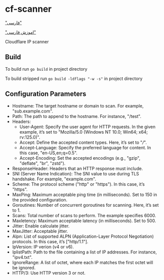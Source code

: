 # cf-scanner

["فارسی"](/README_fa.md)

["اموزش فارسی"](/tutorial/FA.md)

Cloudflare IP scanner

## Build

To build run `go build` in project directory

To build stripped run `go build -ldflags "-w -s"` in project directory

## Configuration Parameters

* Hostname: The target hostname or domain to scan. For example, "sub.example.com".
* Path: The path to append to the hostname. For instance, "/test".
* Headers:
  * User-Agent: Specify the user agent for HTTP requests. In the given example, it’s set to "Mozilla/5.0 (Windows NT 10.0; Win64; x64; rv:125.0)".
  * Accept: Define the accepted content types. Here, it’s set to "*/*".
  * Accept-Language: Specify the preferred language for content. In this case, "en-US,en;q=0.5".
  * Accept-Encoding: Set the accepted encodings (e.g., "gzip", "deflate", "br", "zstd").
* ResponseHeader: Headers that an HTTP response must include.
* SNI (Server Name Indication): The SNI value to use during TLS handshake. For example, "example.com".
* Scheme: The protocol scheme ("http" or "https"). In this case, it’s "https".
* MaxPing: Maximum acceptable ping time (in milliseconds). Set to 150 in the provided configuration.
* Goroutines: Number of concurrent goroutines for scanning. Here, it’s set to 1.
* Scans: Total number of scans to perform. The example specifies 6000.
* Maxletency: Maximum acceptable latency (in milliseconds). Set to 500.
* Jitter: Enable calculate jitter.
* MaxJitter: Acceptable jitter.
* Alpn: List of supported ALPN (Application-Layer Protocol Negotiation) protocols. In this case, it’s ["http/1.1"].
* IpVersion: IP verion (v4 or v6).
* IplistPath: Path to the file containing a list of IP addresses. For instance, "ipv4.txt".
* IgnoreRange: A list of octet, where each IP matches the first octet will be ignored.
* HTTP/3: Use HTTP version 3 or not.
